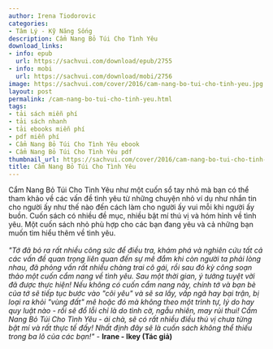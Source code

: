 ```yaml
---
author: Irena Tiodorovic
categories:
- Tâm Lý - Kỹ Năng Sống
description: Cẩm Nang Bỏ Túi Cho Tình Yêu
download_links:
- info: epub
  url: https://sachvui.com/download/epub/2755
- info: mobi
  url: https://sachvui.com/download/mobi/2756
image: https://sachvui.com/cover/2016/cam-nang-bo-tui-cho-tinh-yeu.jpg
layout: post
permalink: /cam-nang-bo-tui-cho-tinh-yeu.html
tags:
- tải sách miễn phí
- tải sách nhanh
- tải ebooks miễn phí
- pdf miễn phí
- Cẩm Nang Bỏ Túi Cho Tình Yêu ebook
- Cẩm Nang Bỏ Túi Cho Tình Yêu pdf
thumbnail_url: https://sachvui.com/cover/2016/cam-nang-bo-tui-cho-tinh-yeu.jpg
title: Cẩm Nang Bỏ Túi Cho Tình Yêu
---
```


 <div class="item-desc text-justify"> <p>Cẩm Nang Bỏ Túi Cho Tình Yêu như một cuốn sổ tay nhỏ mà bạn có thể tham khảo về các vấn đề tình yêu từ những chuyện nhỏ ví dụ như nhắn tin cho người ấy như thế nào đến cách làm cho người ấy vui mỗi khi người ấy buồn. Cuốn sách có nhiều đề mục, nhiều bật mí thú vị và hóm hỉnh về tình yêu. Một cuốn sách nhỏ phù hợp cho các bạn đang yêu và cả những bạn muốn tìm hiểu thêm về tình yêu.<br><br><em>"Tớ đã bỏ ra rất nhiều công sức để điều tra, khám phá và nghiên cứu tất cả các vấn đề quan trọng liên quan đến sự mê đắm khi còn người ta phải lòng nhau, đã phỏng vấn rất nhiều chàng trai cô gái, rồi sau đó kỳ công soạn thảo một cuốn cẩm nang về tình yêu. Sau một thời gian, ý tưởng tuyệt vời đã được thực hiện! Nếu không có cuốn cẩm nang này, chính tớ và bạn bè của tớ sẽ tiếp tục bước vào "cõi yêu" và sẽ sa lầy, vấp ngã hay bại trận, bị loại ra khỏi "vùng đất" mê hoặc đó mà không theo một trình tự, lý do hay quy luật nào - rồi sẽ đổ lỗi chỉ là do tình cờ, ngẫu nhiên, may rủi thui! Cẩm Nang Bỏ Túi Cho Tình Yêu - ái chà, sẽ có rất nhiều điều thú vị chưa từng bật mí và rất thực tế đấy! Nhất định đây sẽ là cuốn sách không thể thiếu trong ba lô của các bạn!"</em> - <strong>Irane - Ikey (Tác giả)</strong></p> </div>